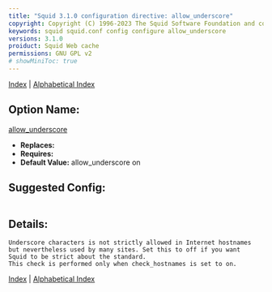 ```yaml
---
title: "Squid 3.1.0 configuration directive: allow_underscore"
copyright: Copyright (C) 1996-2023 The Squid Software Foundation and contributors
keywords: squid squid.conf config configure allow_underscore
versions: 3.1.0
proiduct: Squid Web cache
permissions: GNU GPL v2
# showMiniToc: true
---
```

[Index](index#toc_allow_underscore) | [Alphabetical Index](index_all#toc_allow_underscore)

## Option Name:
[allow_underscore](#allow_underscore)
 * **Replaces:** 
 * **Requires:** 
 * **Default Value:** allow_underscore on


## Suggested Config:
```plaintext

```

## Details:

	Underscore characters is not strictly allowed in Internet hostnames
	but nevertheless used by many sites. Set this to off if you want
	Squid to be strict about the standard.
	This check is performed only when check_hostnames is set to on.



[Index](index#toc_allow_underscore) | [Alphabetical Index](index_all#toc_allow_underscore)

